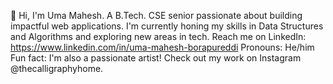 👋 Hi, I'm Uma Mahesh.
A B.Tech. CSE senior passionate about building impactful web applications. I'm currently honing my skills in Data Structures and Algorithms and exploring new areas in tech.
Reach me on LinkedIn: https://www.linkedin.com/in/uma-mahesh-borapureddi
Pronouns: He/him
Fun fact: I'm also a passionate artist! Check out my work on Instagram @thecalligraphyhome.
